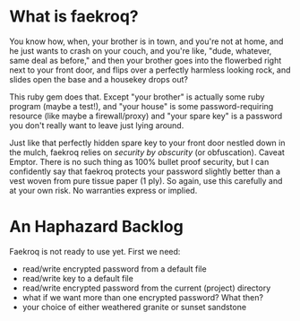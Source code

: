What is faekroq?
================

You know how, when, your brother is in town, and you're not at
home, and he just wants to crash on your couch, and you're like,
"dude, whatever, same deal as before," and then your brother
goes into the flowerbed right next to your front door, and 
flips over a perfectly harmless looking rock, and slides open
the base and a housekey drops out?

This ruby gem does that.  Except "your brother" is actually
some ruby program (maybe a test!), and "your house" is some
password-requiring resource (like maybe a firewall/proxy) and
"your spare key" is a password you don't really want to leave
just lying around.

Just like that perfectly hidden spare key to your front door
nestled down in the mulch, faekroq relies on _security by
obscurity_ (or obfuscation).  Caveat Emptor.  There is no
such thing as 100% bullet proof security, but I can confidently
say that faekroq protects your password slightly better than
a vest woven from pure tissue paper (1 ply).  So again, use
this carefully and at your own risk.  No warranties express
or implied.

An Haphazard Backlog
====================

Faekroq is not ready to use yet.  First we need:
  * read/write encrypted password from a default file
  * read/write key to a default file
  * read/write encrypted password from the current (project) directory
  * what if we want more than one encrypted password?  What then?
  * your choice of either weathered granite or sunset sandstone

